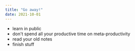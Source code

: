```yaml
---
title: "Go away!"
date: 2021-10-01
---
```


- learn in public
- don't spend all your productive time on meta-productivity
- read your old notes
- finish stuff
